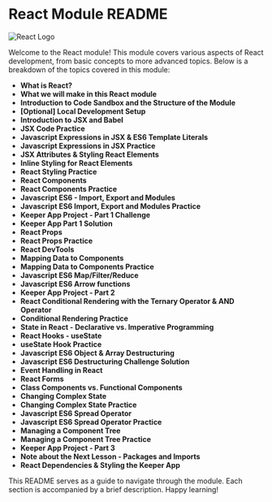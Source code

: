 # React Module README

![React Logo](https://upload.wikimedia.org/wikipedia/commons/thumb/a/a7/React-icon.svg/320px-React-icon.svg.png)

Welcome to the React module! This module covers various aspects of React development, from basic concepts to more advanced topics. Below is a breakdown of the topics covered in this module:

- **What is React?**
- **What we will make in this React module**
- **Introduction to Code Sandbox and the Structure of the Module**
- **[Optional] Local Development Setup**
- **Introduction to JSX and Babel**
- **JSX Code Practice**
- **Javascript Expressions in JSX & ES6 Template Literals**
- **Javascript Expressions in JSX Practice**
- **JSX Attributes & Styling React Elements**
- **Inline Styling for React Elements**
- **React Styling Practice**
- **React Components**
- **React Components Practice**
- **Javascript ES6 - Import, Export and Modules**
- **Javascript ES6 Import, Export and Modules Practice**
- **Keeper App Project - Part 1 Challenge**
- **Keeper App Part 1 Solution**
- **React Props**
- **React Props Practice**
- **React DevTools**
- **Mapping Data to Components**
- **Mapping Data to Components​ Practice**
- **Javascript ES6 Map/Filter/Reduce**
- **Javascript ES6 Arrow functions**
- **Keeper App Project - Part 2**
- **React Conditional Rendering with the Ternary Operator & AND Operator**
- **Conditional Rendering Practice**
- **State in React - Declarative vs. Imperative Programming**
- **React Hooks - useState**
- **useState Hook Practice**
- **Javascript ES6 Object & Array Destructuring**
- **Javascript ​ES6 Destructuring Challenge Solution**
- **Event Handling in React**
- **React Forms**
- **Class Components vs. Functional Components**
- **Changing Complex State**
- **Changing Complex State Practice**
- **Javascript ES6 Spread Operator**
- **Javascript ES6 Spread Operator Practice**
- **Managing a Component Tree**
- **Managing a Component Tree Practice**
- **Keeper App Project - Part 3**
- **Note about the Next Lesson - Packages and Imports**
- **React Dependencies & Styling the Keeper App**

This README serves as a guide to navigate through the module. Each section is accompanied by a brief description. Happy learning!
